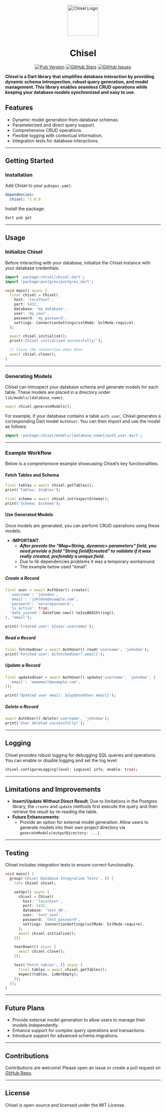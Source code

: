 <p align="center">
  <a href="https://pub.dev/packages/chisel">
    <img src="lib/assets/chisel.png" alt="Chisel Logo" width="100"/>
  </a>
</p>

<h1 align="center">Chisel</h1>


<p align="center">
  <a href="https://pub.dev/packages/chisel"><img src="https://img.shields.io/pub/v/chisel?style=for-the-badge" alt="Pub Version"></a>
  <a href="https://github.com/asda-project/chisel"><img src="https://img.shields.io/github/stars/asda-projects/chisel?style=for-the-badge" alt="GitHub Stars"></a>
  <a href="https://github.com/your-repo/chisel/issues"><img src="https://img.shields.io/github/issues/asda-projects/chisel?style=for-the-badge" alt="GitHub Issues"></a>
</p>



**Chisel is a Dart library that simplifies database interaction by providing dynamic schema introspection, robust query generation, and model management. This library enables seamless CRUD operations while keeping your database models synchronized and easy to use.**

## Features

- Dynamic model generation from database schemas.
- Parameterized and direct query support.
- Comprehensive CRUD operations.
- Flexible logging with contextual information.
- Integration tests for database interactions.

---

## Getting Started

### Installation

Add Chisel to your `pubspec.yaml`:

```yaml
dependencies:
  chisel: ^1.0.0
```

Install the package:

```bash
dart pub get
```

---

## Usage

### Initialize Chisel

Before interacting with your database, initialize the Chisel instance with your database credentials:

```dart
import 'package:chisel/chisel.dart';
import 'package:postgres/postgres.dart';

void main() async {
  final chisel = Chisel(
    host: 'localhost',
    port: 5432,
    database: 'my_database',
    user: 'my_user',
    password: 'my_password',
    settings: ConnectionSettings(sslMode: SslMode.require),
  );

  await chisel.initialize();
  print('Chisel initialized successfully!');

  // Close the connection when done
  await chisel.close();
}
```

---

### Generating Models

Chisel can introspect your database schema and generate models for each table. These models are placed in a directory under `lib/models/[database_name]`.

```dart
await chisel.generateModels();
```


For example, if your database contains a table `auth_user`, Chisel generates a corresponding Dart model `AuthUser`. You can then import and use the model as follows:

```dart
import 'package:chisel/models/[database_name]/auth_user.dart';
```

---

### Example Workflow

Below is a comprehensive example showcasing Chisel’s key functionalities.

#### Fetch Tables and Schema

```dart
final tables = await chisel.getTables();
print('Tables: $tables');

final schema = await chisel.introspectSchema();
print('Schema: $schema');
```

#### Use Generated Models

Once models are generated, you can perform CRUD operations using these models.

* **IMPORTANT**:
  - _**After provide the "Map<String, dynamic> parameters" field, you need provide a field "String fieldIfcreated" to validate if it was really created, preferably a unique field.**_
  - Due to lib dependencies problems it was a temporary workaround.
  - The example below used "email".
   

##### Create a Record

```dart
final user = await AuthUser().create({
  'username': 'johndoe',
  'email': 'johndoe@example.com',
  'password': 'securepassword',
  'is_active': true,
  'date_joined': DateTime.now().toIso8601String(),
}, "email");

print('Created user: ${user.username}');
```

##### Read a Record

```dart
final fetchedUser = await AuthUser().read('username', 'johndoe');
print('Fetched user: ${fetchedUser?.email}');
```

##### Update a Record

```dart
final updatedUser = await AuthUser().update('username', 'johndoe', {
  'email': 'newemail@example.com',
});

print('Updated user email: ${updatedUser.email}');
```

##### Delete a Record

```dart
await AuthUser().delete('username', 'johndoe');
print('User deleted successfully!');
```

---

## Logging

Chisel provides robust logging for debugging SQL queries and operations. You can enable or disable logging and set the log level:

```dart
chisel.configureLogging(level: LogLevel.info, enable: true);
```

---

## Limitations and Improvements

- **Insert/Update Without Direct Result**: Due to limitations in the Postgres library, the `create` and `update` methods first execute the query and then retrieve the result by re-reading the table.
- **Future Enhancements**:
  - Provide an option for external model generation: Allow users to generate models into their own project directory via `generateModels(outputDirectory: ...)`.

---

## Testing

Chisel includes integration tests to ensure correct functionality.

```dart
void main() {
  group('Chisel Database Integration Tests', () {
    late Chisel chisel;

    setUp(() async {
      chisel = Chisel(
        host: 'localhost',
        port: 5432,
        database: 'test_db',
        user: 'test_user',
        password: 'test_password',
        settings: ConnectionSettings(sslMode: SslMode.require),
      );
      await chisel.initialize();
    });

    tearDown(() async {
      await chisel.close();
    });

    test('Fetch tables', () async {
      final tables = await chisel.getTables();
      expect(tables, isNotEmpty);
    });
  });
}
```

---

## Future Plans

- Provide external model generation to allow users to manage their models independently.
- Enhance support for complex query operations and transactions.
- Introduce support for advanced schema migrations.

---

## Contributions

Contributions are welcome! Please open an issue or create a pull request on [GitHub Repo](http://github.com/asda-projects/chisel).

---

## License

Chisel is open-source and licensed under the MIT License.

